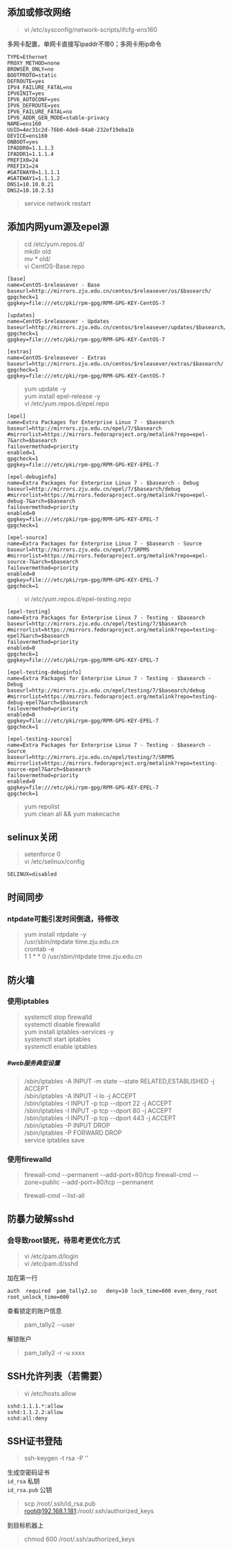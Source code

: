 

## 添加或修改网络


> vi /etc/sysconfig/network-scripts/ifcfg-ens160

多网卡配置，单网卡直接写ipaddr不带0；多网卡用ip命令

    TYPE=Ethernet  
    PROXY_METHOD=none  
    BROWSER_ONLY=no  
    BOOTPROTO=static  
    DEFROUTE=yes  
    IPV4_FAILURE_FATAL=no  
    IPV6INIT=yes  
    IPV6_AUTOCONF=yes  
    IPV6_DEFROUTE=yes  
    IPV6_FAILURE_FATAL=no  
    IPV6_ADDR_GEN_MODE=stable-privacy  
    NAME=ens160  
    UUID=4ec31c2d-76b0-4de8-84a0-232ef19eba1b  
    DEVICE=ens160  
    ONBOOT=yes  
    IPADDR0=1.1.1.3  
    IPADDR1=1.1.1.4  
    PREFIX0=24  
    PREFIX1=24  
    #GATEWAY0=1.1.1.1
    #GATEWAY1=1.1.1.2
    DNS1=10.10.0.21  
    DNS2=10.10.2.53

> service network restart

## 添加内网yum源及epel源
> cd /etc/yum.repos.d/  
> mkdir old  
> mv * old/  
> vi CentOS-Base.repo  

    [base]
    name=CentOS-$releasever - Base
    baseurl=http://mirrors.zju.edu.cn/centos/$releasever/os/$basearch/
    gpgcheck=1
    gpgkey=file:///etc/pki/rpm-gpg/RPM-GPG-KEY-CentOS-7
    
    [updates]
    name=CentOS-$releasever - Updates
    baseurl=http://mirrors.zju.edu.cn/centos/$releasever/updates/$basearch/
    gpgcheck=1
    gpgkey=file:///etc/pki/rpm-gpg/RPM-GPG-KEY-CentOS-7
    
    [extras]
    name=CentOS-$releasever - Extras
    baseurl=http://mirrors.zju.edu.cn/centos/$releasever/extras/$basearch/
    gpgcheck=1
    gpgkey=file:///etc/pki/rpm-gpg/RPM-GPG-KEY-CentOS-7
    
> yum update -y   
> yum install epel-release -y  
> vi /etc/yum.repos.d/epel.repo 
    
    [epel]
    name=Extra Packages for Enterprise Linux 7 - $basearch
    baseurl=http://mirrors.zju.edu.cn/epel/7/$basearch
    #mirrorlist=https://mirrors.fedoraproject.org/metalink?repo=epel-7&arch=$basearch
    failovermethod=priority
    enabled=1
    gpgcheck=1
    gpgkey=file:///etc/pki/rpm-gpg/RPM-GPG-KEY-EPEL-7
     
    [epel-debuginfo]
    name=Extra Packages for Enterprise Linux 7 - $basearch - Debug
    baseurl=http://mirrors.zju.edu.cn/epel/7/$basearch/debug
    #mirrorlist=https://mirrors.fedoraproject.org/metalink?repo=epel-debug-7&arch=$basearch
    failovermethod=priority
    enabled=0
    gpgkey=file:///etc/pki/rpm-gpg/RPM-GPG-KEY-EPEL-7
    gpgcheck=1
     
    [epel-source]
    name=Extra Packages for Enterprise Linux 7 - $basearch - Source
    baseurl=http://mirrors.zju.edu.cn/epel/7/SRPMS
    #mirrorlist=https://mirrors.fedoraproject.org/metalink?repo=epel-source-7&arch=$basearch
    failovermethod=priority
    enabled=0
    gpgkey=file:///etc/pki/rpm-gpg/RPM-GPG-KEY-EPEL-7
    gpgcheck=1

> vi /etc/yum.repos.d/epel-testing.repo

    [epel-testing]
    name=Extra Packages for Enterprise Linux 7 - Testing - $basearch
    baseurl=http://mirrors.zju.edu.cn/epel/testing/7/$basearch
    #mirrorlist=https://mirrors.fedoraproject.org/metalink?repo=testing-epel7&arch=$basearch
    failovermethod=priority
    enabled=0
    gpgcheck=1
    gpgkey=file:///etc/pki/rpm-gpg/RPM-GPG-KEY-EPEL-7
    
    [epel-testing-debuginfo]
    name=Extra Packages for Enterprise Linux 7 - Testing - $basearch - Debug
    baseurl=http://mirrors.zju.edu.cn/epel/testing/7/$basearch/debug
    #mirrorlist=https://mirrors.fedoraproject.org/metalink?repo=testing-debug-epel7&arch=$basearch
    failovermethod=priority
    enabled=0
    gpgkey=file:///etc/pki/rpm-gpg/RPM-GPG-KEY-EPEL-7
    gpgcheck=1
    
    [epel-testing-source]
    name=Extra Packages for Enterprise Linux 7 - Testing - $basearch - Source
    baseurl=http://mirrors.zju.edu.cn/epel/testing/7/SRPMS
    #mirrorlist=https://mirrors.fedoraproject.org/metalink?repo=testing-source-epel7&arch=$basearch
    failovermethod=priority
    enabled=0
    gpgkey=file:///etc/pki/rpm-gpg/RPM-GPG-KEY-EPEL-7
    gpgcheck=1

> yum repolist  
> yum clean all && yum makecache

## selinux关闭
> setenforce 0  
> vi /etc/selinux/config  

	SELINUX=disabled

## 时间同步
### ntpdate可能引发时间倒退，待修改
> yum install ntpdate -y  
> /usr/sbin/ntpdate time.zju.edu.cn  
> crontab -e  
    1 1 * * 0 /usr/sbin/ntpdate time.zju.edu.cn

## 防火墙
### 使用iptables
> systemctl stop firewalld   
> systemctl disable firewalld   
> yum install iptables-services -y  
> systemctl start iptables   
> systemctl enable iptables

#####  #web服务典型设置

> /sbin/iptables -A INPUT -m state --state RELATED,ESTABLISHED -j ACCEPT  
> /sbin/iptables -A INPUT -i lo -j ACCEPT  
> /sbin/iptables -I INPUT -p tcp --dport 22 -j ACCEPT  
> /sbin/iptables -I INPUT -p tcp --dport 80 -j ACCEPT  
> /sbin/iptables -I INPUT -p tcp --dport 443 -j ACCEPT  
> /sbin/iptables -P INPUT DROP  
> /sbin/iptables -P FORWARD DROP  
> service iptables save

### 使用firewalld
> firewall-cmd --permanent --add-port=80/tcp 
> firewall-cmd --zone=public --add-port=80/tcp --permanent

> firewall-cmd --list-all 


## 防暴力破解sshd
### 会导致root锁死，待思考更优化方式
> 
> vi /etc/pam.d/login  
> vi /etc/pam.d/sshd

加在第一行

    auth  required  pam_tally2.so   deny=10 lock_time=600 even_deny_root root_unlock_time=600

查看锁定的账户信息

> pam_tally2 --user

解锁账户

> pam_tally2 -r -u xxxx

## SSH允许列表（若需要）
> vi /etc/hosts.allow

    sshd:1.1.1.*:allow
    sshd:1.1.2.2:allow
    sshd:all:deny

## SSH证书登陆

> ssh-keygen -t rsa -P ''   
  
生成空密码证书  
`id_rsa` 私钥  
`id_rsa.pub` 公钥

>scp /root/.ssh/id_rsa.pub root@192.168.1.181:/root/.ssh/authorized_keys  

到目标机器上

>chmod 600 /root/.ssh/authorized_keys


    